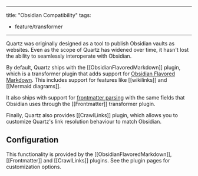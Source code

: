 ______________________________________________________________________

title: "Obsidian Compatibility"
tags:

- feature/transformer

______________________________________________________________________

Quartz was originally designed as a tool to publish Obsidian vaults as websites. Even as the scope of Quartz has widened over time, it hasn't lost the ability to seamlessly interoperate with Obsidian.

By default, Quartz ships with the \[\[ObsidianFlavoredMarkdown\]\] plugin, which is a transformer plugin that adds support for [Obsidian Flavored Markdown](https://help.obsidian.md/Editing+and+formatting/Obsidian+Flavored+Markdown). This includes support for features like \[\[wikilinks\]\] and \[\[Mermaid diagrams\]\].

It also ships with support for [frontmatter parsing](https://help.obsidian.md/Editing+and+formatting/Properties) with the same fields that Obsidian uses through the \[\[Frontmatter\]\] transformer plugin.

Finally, Quartz also provides \[\[CrawlLinks\]\] plugin, which allows you to customize Quartz's link resolution behaviour to match Obsidian.

## Configuration

This functionality is provided by the \[\[ObsidianFlavoredMarkdown\]\], \[\[Frontmatter\]\] and \[\[CrawlLinks\]\] plugins. See the plugin pages for customization options.
